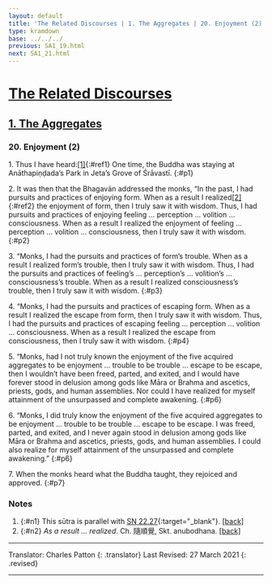 ```yaml
---
layout: default
title: 'The Related Discourses | 1. The Aggregates | 20. Enjoyment (2)'
type: kramdown
base: ../../../
previous: SA1_19.html
next: SA1_21.html
---
```


# [The Related Discourses](../index.html)
## [1. The Aggregates](index.html)
### 20. Enjoyment (2)

1\. Thus I have heard:[\[1\]](#n1){:#ref1} One time, the Buddha was staying at Anāthapiṇḍada’s Park in Jeta’s Grove of Śrāvastī.
{:#p1}

2\. It was then that the Bhagavān addressed the monks, “In the past, I had pursuits and practices of enjoying form. When as a result I realized[\[2\]](#n2){:#ref2} the enjoyment of form, then I truly saw it with wisdom.  Thus, I had pursuits and practices of enjoying feeling … perception … volition … consciousness. When as a result I realized the enjoyment of feeling … perception … volition … consciousness, then I truly saw it with wisdom.
{:#p2}

3\. “Monks, I had the pursuits and practices of form’s trouble. When as a result I realized form’s trouble, then I truly saw it with wisdom. Thus, I had the pursuits and practices of feeling’s … perception’s … volition’s … consciousness’s trouble. When as a result I realized consciousness’s trouble, then I truly saw it with wisdom.
{:#p3}

4\. “Monks, I had the pursuits and practices of escaping form. When as a result I realized the escape from form, then I truly saw it with wisdom. Thus, I had the pursuits and practices of escaping feeling … perception … volition … consciousness. When as a result I realized the escape from consciousness, then I truly saw it with wisdom.
{:#p4}

5\. “Monks, had I not truly known the enjoyment of the five acquired aggregates to be enjoyment … trouble to be trouble … escape to be escape, then I wouldn’t have been freed, parted, and exited, and I would have forever stood in delusion among gods like Māra or Brahma and ascetics, priests, gods, and human assemblies. Nor could I have realized for myself attainment of the unsurpassed and complete awakening.
{:#p6}

6\. “Monks, I did truly know the enjoyment of the five acquired aggregates to be enjoyment … trouble to be trouble … escape to be escape. I was freed, parted, and exited, and I never again stood in delusion among gods like Māra or Brahma and ascetics, priests, gods, and human assemblies. I could also realize for myself attainment of the unsurpassed and complete awakening.”
{:#p6}

7\. When the monks heard what the Buddha taught, they rejoiced and approved.
{:#p7}

### Notes
1. {:#n1} This sūtra is parallel with [SN 22.27](https://suttacentral.net/sn22.27){:target="_blank"}. [\[back\]](#ref1)
2. {:#n2} *As a result … realized*. Ch. 隨順覺, Skt. anubodhana. [\[back\]](#ref2)

---

Translator: Charles Patton
{: .translator}
Last Revised: 27 March 2021
{: .revised}

---